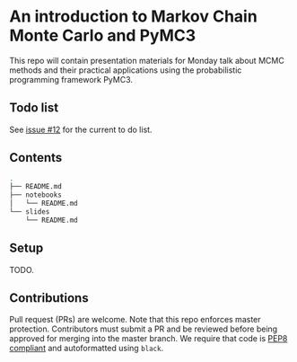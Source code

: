 # An introduction to Markov Chain Monte Carlo and PyMC3

This repo will contain presentation materials for Monday talk about MCMC
methods and their practical applications using the probabilistic programming
framework PyMC3.

## Todo list
See [issue #12](https://github.com/smu095/presentations/issues/12) for the current to do list.

## Contents
```bash
.
├── README.md
├── notebooks
│   └── README.md
└── slides
    └── README.md
```

## Setup
TODO.

## Contributions
Pull request (PRs) are welcome. Note that this repo enforces master protection. Contributors must submit a PR and be reviewed before being approved for merging into the master branch. We require that code is
[PEP8 compliant](https://www.python.org/dev/peps/pep-0008/) and autoformatted using `black`.

